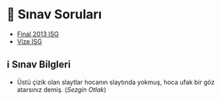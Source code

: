# 📃 Sınav Soruları

<!--Index-->

- [Final 2013 ISG](Final%202013%20ISG.pdf)
- [Vize ISG](Vize%20ISG.pdf)

<!--Index-->

## ℹ️ Sınav Bilgleri

- Üstü çizik olan slaytlar hocanın slaytında yokmuş, hoca ufak bir göz atarsınız demiş. (*Sezgin Otlak*)
